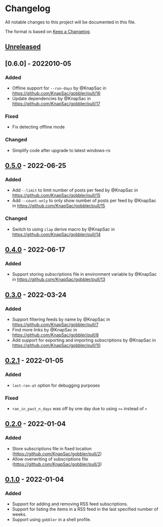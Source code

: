 # Changelog
All notable changes to this project will be documented in this file.

The format is based on [Keep a Changelog](https://keepachangelog.com/en/1.0.0/).

## [Unreleased]

## [0.6.0] - 2022010-05
### Added
- Offline support for `--run-days` by @KnapSac in https://github.com/KnapSac/gobbler/pull/16
- Update dependencies by @KnapSac in https://github.com/KnapSac/gobbler/pull/17

### Fixed
- Fix detecting offline mode

### Changed
- Simplify code after upgrade to latest windows-rs

## [0.5.0] - 2022-06-25
### Added
- Add `--limit` to limit number of posts per feed by @KnapSac in https://github.com/KnapSac/gobbler/pull/15
- Add `--count-only` to only show number of posts per feed by @KnapSac in https://github.com/KnapSac/gobbler/pull/15

### Changed
- Switch to using `clap` derive macro by @KnapSac in https://github.com/KnapSac/gobbler/pull/14

## [0.4.0] - 2022-06-17
### Added
- Support storing subscriptions file in environment variable by @KnapSac in https://github.com/KnapSac/gobbler/pull/13

## [0.3.0] - 2022-03-24
### Added
- Support filtering feeds by name by @KnapSac in https://github.com/KnapSac/gobbler/pull/7
- Find more links by @KnapSac in https://github.com/KnapSac/gobbler/pull/8
- Add support for exporting and importing subscriptions by @KnapSac in https://github.com/KnapSac/gobbler/pull/10

## [0.2.1] - 2022-01-05
### Added
- `last-ran-at` option for debugging purposes

### Fixed
- `ran_in_past_n_days` was off by one day due to using `>=` instead of `>`

## [0.2.0] - 2022-01-04
### Added
- Store subscriptions file in fixed location (https://github.com/KnapSac/gobbler/pull/2)
- Allow overwriting of subscriptions file (https://github.com/KnapSac/gobbler/pull/3)

## [0.1.0] - 2022-01-04
### Added
- Support for adding and removing RSS feed subscriptions.
- Support for listing the items in a RSS feed in the last specified number of weeks.
- Support using `gobbler` in a shell profile.

[Unreleased]: https://github.com/KnapSac/gobbler/compare/v0.6.0...HEAD
[0.5.0]: https://github.com/KnapSac/gobbler/compare/v0.5.0...v0.6.0
[0.5.0]: https://github.com/KnapSac/gobbler/compare/v0.4.0...v0.5.0
[0.4.0]: https://github.com/KnapSac/gobbler/compare/v0.3.0...v0.4.0
[0.3.0]: https://github.com/KnapSac/gobbler/compare/v0.2.1...v0.3.0
[0.2.1]: https://github.com/KnapSac/gobbler/compare/v0.0.2...v0.2.1
[0.2.0]: https://github.com/KnapSac/gobbler/compare/v0.0.1...v0.0.2
[0.1.0]: https://github.com/KnapSac/gobbler/releases/tag/v0.0.1
